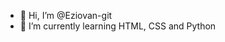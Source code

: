 - 👋 Hi, I’m @Eziovan-git
- 🌱 I’m currently learning HTML, CSS and Python


<!---
Eziovan-git/Eziovan-git is a ✨ special ✨ repository because its `README.md` (this file) appears on your GitHub profile.
You can click the Preview link to take a look at your changes.
--->
